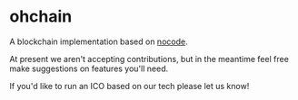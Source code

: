 # ohchain
A blockchain implementation based on [nocode](https://github.com/kelseyhightower/nocode).

At present we aren't accepting contributions, but in the meantime feel free make suggestions on features you'll need.

If you'd like to run an ICO based on our tech please let us know!
